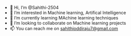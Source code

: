 - 👋 Hi, I’m @Sahithi-2504
- 👀 I’m interested in Machine learning, Artifical Intelligence
- 🌱 I’m currently learning MAchine learning techniques
- 💞️ I’m looking to collaborate on Machine learning projects
- 📫 You can reach me on sahithioddiraju7@gmail.com

<!---
Sahithi-2504/Sahithi-2504 is a ✨ special ✨ repository because its `README.md` (this file) appears on your GitHub profile.
You can click the Preview link to take a look at your changes.
--->
